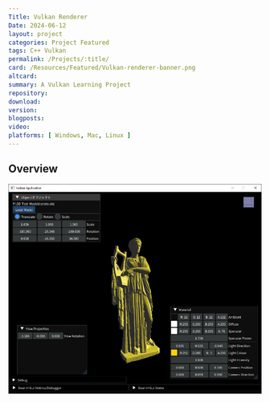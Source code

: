 ```yaml
---
Title: Vulkan Renderer
Date: 2024-06-12
layout: project
categories: Project Featured 
tags: C++ Vulkan 
permalink: /Projects/:title/
card: /Resources/Featured/Vulkan-renderer-banner.png
altcard: 
summary: A Vulkan Learning Project
repository: 
download: 
version: 
blogposts: 
video: 
platforms: [ Windows, Mac, Linux ]
---
```

## Overview


![An Example Render](/Resources/Featured/Vulkan-Renderer.png)